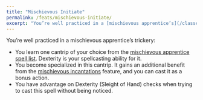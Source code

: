 ```yaml
---
title: "Mischievous Initiate"
permalink: /feats/mischievous-initiate/
excerpt: "You’re well practiced in a [mischievous apprentice’s](/classes/rogue/mischievous-apprentice/) trickery."
---
```


You’re well practiced in a mischievous apprentice’s trickery:
- You learn one cantrip of your choice from the [mischievous apprentice spell list](/rules/spell-list/mischievous-apprentice/). Dexterity is your spellcasting ability for it.
- You become specialized in this cantrip. It gains an additional benefit from the [mischievous incantations](/classes/rogue/mischievous-apprentice/#mischievous-incantations) feature, and you can cast it as a bonus action.
- You have advantage on Dexterity (Sleight of Hand) checks when trying to cast this spell without being noticed.
